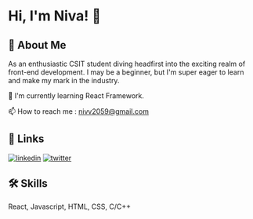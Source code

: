 
# Hi, I'm Niva! 👋


## 🚀 About Me
As an enthusiastic CSIT student diving headfirst into the exciting realm of front-end development. I may be a beginner, but I'm super eager to learn and make my mark in the industry.



🧠 I'm currently learning React Framework.

📫 How to reach me : nivv2059@gmail.com



## 🔗 Links
[![linkedin](https://img.shields.io/badge/linkedin-0A66C2?style=for-the-badge&logo=linkedin&logoColor=white)](https://www.linkedin.com/in/niva-maharjan/)
[![twitter](https://img.shields.io/badge/twitter-1DA1F2?style=for-the-badge&logo=twitter&logoColor=white)](https://twitter.com/nivamaharjann)


## 🛠 Skills
React, Javascript, HTML, CSS, C/C++

